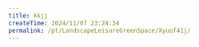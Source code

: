 ```yaml
---
title: kkjj
createTime: 2024/11/07 23:24:34
permalink: /pt/LandscapeLeisureGreenSpace/Xyuof41j/
---
```


